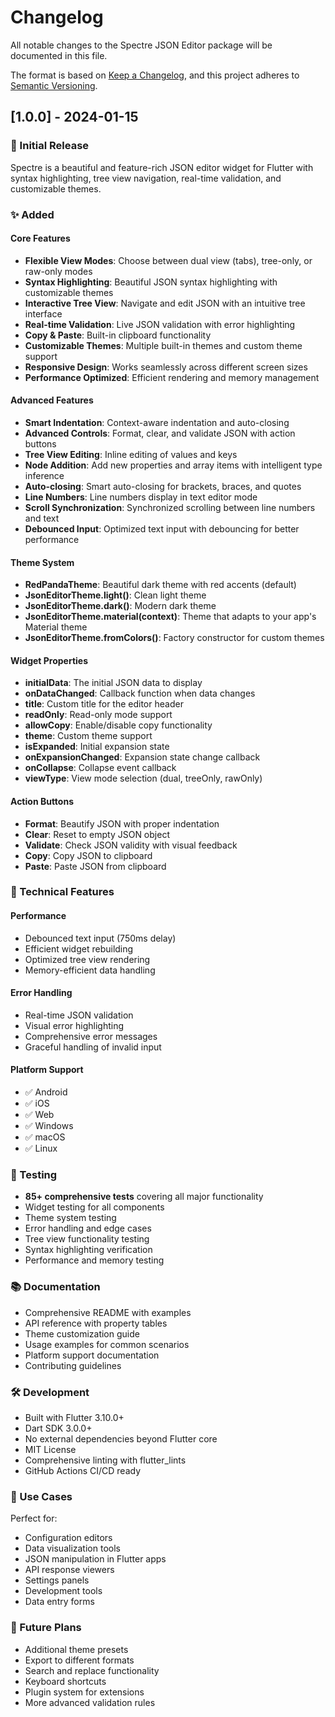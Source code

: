 # Changelog

All notable changes to the Spectre JSON Editor package will be documented in this file.

The format is based on [Keep a Changelog](https://keepachangelog.com/en/1.0.0/),
and this project adheres to [Semantic Versioning](https://semver.org/spec/v2.0.0.html).

## [1.0.0] - 2024-01-15

### 🎉 Initial Release

Spectre is a beautiful and feature-rich JSON editor widget for Flutter with syntax highlighting, tree view navigation, real-time validation, and customizable themes.

### ✨ Added

#### Core Features
- **Flexible View Modes**: Choose between dual view (tabs), tree-only, or raw-only modes
- **Syntax Highlighting**: Beautiful JSON syntax highlighting with customizable themes
- **Interactive Tree View**: Navigate and edit JSON with an intuitive tree interface
- **Real-time Validation**: Live JSON validation with error highlighting
- **Copy & Paste**: Built-in clipboard functionality
- **Customizable Themes**: Multiple built-in themes and custom theme support
- **Responsive Design**: Works seamlessly across different screen sizes
- **Performance Optimized**: Efficient rendering and memory management

#### Advanced Features
- **Smart Indentation**: Context-aware indentation and auto-closing
- **Advanced Controls**: Format, clear, and validate JSON with action buttons
- **Tree View Editing**: Inline editing of values and keys
- **Node Addition**: Add new properties and array items with intelligent type inference
- **Auto-closing**: Smart auto-closing for brackets, braces, and quotes
- **Line Numbers**: Line numbers display in text editor mode
- **Scroll Synchronization**: Synchronized scrolling between line numbers and text
- **Debounced Input**: Optimized text input with debouncing for better performance

#### Theme System
- **RedPandaTheme**: Beautiful dark theme with red accents (default)
- **JsonEditorTheme.light()**: Clean light theme
- **JsonEditorTheme.dark()**: Modern dark theme
- **JsonEditorTheme.material(context)**: Theme that adapts to your app's Material theme
- **JsonEditorTheme.fromColors()**: Factory constructor for custom themes

#### Widget Properties
- **initialData**: The initial JSON data to display
- **onDataChanged**: Callback function when data changes
- **title**: Custom title for the editor header
- **readOnly**: Read-only mode support
- **allowCopy**: Enable/disable copy functionality
- **theme**: Custom theme support
- **isExpanded**: Initial expansion state
- **onExpansionChanged**: Expansion state change callback
- **onCollapse**: Collapse event callback
- **viewType**: View mode selection (dual, treeOnly, rawOnly)

#### Action Buttons
- **Format**: Beautify JSON with proper indentation
- **Clear**: Reset to empty JSON object
- **Validate**: Check JSON validity with visual feedback
- **Copy**: Copy JSON to clipboard
- **Paste**: Paste JSON from clipboard

### 🔧 Technical Features

#### Performance
- Debounced text input (750ms delay)
- Efficient widget rebuilding
- Optimized tree view rendering
- Memory-efficient data handling

#### Error Handling
- Real-time JSON validation
- Visual error highlighting
- Comprehensive error messages
- Graceful handling of invalid input

#### Platform Support
- ✅ Android
- ✅ iOS
- ✅ Web
- ✅ Windows
- ✅ macOS
- ✅ Linux

### 🧪 Testing

- **85+ comprehensive tests** covering all major functionality
- Widget testing for all components
- Theme system testing
- Error handling and edge cases
- Tree view functionality testing
- Syntax highlighting verification
- Performance and memory testing

### 📚 Documentation

- Comprehensive README with examples
- API reference with property tables
- Theme customization guide
- Usage examples for common scenarios
- Platform support documentation
- Contributing guidelines

### 🛠️ Development

- Built with Flutter 3.10.0+
- Dart SDK 3.0.0+
- No external dependencies beyond Flutter core
- MIT License
- Comprehensive linting with flutter_lints
- GitHub Actions CI/CD ready

### 🎯 Use Cases

Perfect for:
- Configuration editors
- Data visualization tools
- JSON manipulation in Flutter apps
- API response viewers
- Settings panels
- Development tools
- Data entry forms

### 🔮 Future Plans

- Additional theme presets
- Export to different formats
- Search and replace functionality
- Keyboard shortcuts
- Plugin system for extensions
- More advanced validation rules
